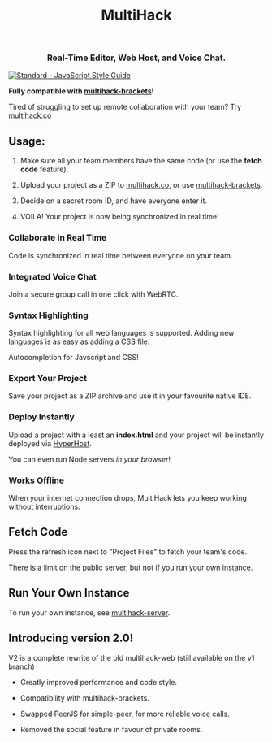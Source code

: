 <h1 align="center">
  <br>
  MultiHack
  <br>
  <br>
</h1>
<h3 align="center">Real-Time Editor, Web Host, and Voice Chat.</h3>  

[![Standard - JavaScript Style Guide](https://img.shields.io/badge/code%20style-standard-brightgreen.svg)](http://standardjs.com/)  

<b>Fully compatible with <a href="https://github.com/RationalCoding/multihack-brackets">multihack-brackets</a>!</b>

Tired of struggling to set up remote collaboration with your team? Try <a href="https://rationalcoding.github.io/multihack-web/">multihack.co</a>

## Usage:

1. Make sure all your team members have the same code (or use the **fetch code** feature).  

2. Upload your project as a ZIP to <a href="https://rationalcoding.github.io/multihack-web/">multihack.co</a>, or use <a href="https://github.com/RationalCoding/multihack-brackets">multihack-brackets</a>.

3. Decide on a secret room ID, and have everyone enter it.

4. VOILA! Your project is now being synchronized in real time!

### Collaborate in Real Time  

Code is synchronized in real time between everyone on your team.  

### Integrated Voice Chat

Join a secure group call in one click with WebRTC.

### Syntax Highlighting

Syntax highlighting for all web languages is supported. Adding new languages is as easy as adding a CSS file.    

Autocompletion for Javscript and CSS!  

### Export Your Project

Save your project as a ZIP archive and use it in your favourite native IDE.  

### Deploy Instantly

Upload a project with a least an **index.html** and your project will be instantly deployed via [HyperHost](https://github.com/RationalCoding/hyperhost).

You can even run Node servers *in your browser*!

### Works Offline

When your internet connection drops, MultiHack lets you keep working without interruptions.  

## Fetch Code

Press the refresh icon next to "Project Files" to fetch your team's code.

There is a limit on the public server, but not if you run [your own instance](https://github.com/RationalCoding/multihack-server).

## Run Your Own Instance

To run your own instance, see [multihack-server](https://github.com/RationalCoding/multihack-server).  

## Introducing version 2.0!

V2 is a complete rewrite of the old multihack-web (still available on the v1 branch)  

- Greatly improved performance and code style.  

- Compatibility with multihack-brackets.  

- Swapped PeerJS for simple-peer, for more reliable voice calls.  

- Removed the social feature in favour of private rooms.  


